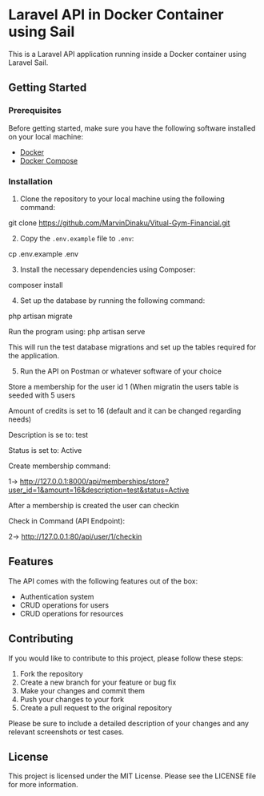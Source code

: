 # Laravel API in Docker Container using Sail

This is a Laravel API application running inside a Docker container using Laravel Sail.

## Getting Started

### Prerequisites

Before getting started, make sure you have the following software installed on your local machine:

- [Docker](https://docs.docker.com/get-docker/)
- [Docker Compose](https://docs.docker.com/compose/install/)

### Installation

1. Clone the repository to your local machine using the following command:

git clone https://github.com/MarvinDinaku/Vitual-Gym-Financial.git


2. Copy the `.env.example` file to `.env`:

cp .env.example .env

3. Install the necessary dependencies using Composer:

composer install

4. Set up the database by running the following command:

php artisan migrate

Run the program using: php artisan serve

This will run the test database migrations and set up the tables required for the application.

5. Run the API on Postman or whatever software of your choice

Store a membership for the user id 1 (When migratin the users table is seeded with 5 users

Amount of credits is set to 16 (default and it can be changed regarding needs)

Description is se to: test

Status is set to: Active
  
Create membership command:

1-> http://127.0.0.1:8000/api/memberships/store?user_id=1&amount=16&description=test&status=Active

After a membership is created the user can checkin

Check in Command (API Endpoint):

2-> http://127.0.0.1:80/api/user/1/checkin

  
## Features

The API comes with the following features out of the box:

- Authentication system
- CRUD operations for users
- CRUD operations for resources


## Contributing

If you would like to contribute to this project, please follow these steps:

1. Fork the repository
2. Create a new branch for your feature or bug fix
3. Make your changes and commit them
4. Push your changes to your fork
5. Create a pull request to the original repository

Please be sure to include a detailed description of your changes and any relevant screenshots or test cases.

## License

This project is licensed under the MIT License. Please see the LICENSE file for more information.




